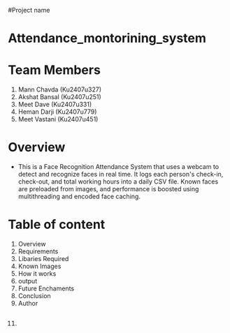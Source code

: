 #Project name
# Attendance_montorining_system
# Team Members
1. Mann Chavda (Ku2407u327)
2. Akshat Bansal (Ku2407u251)
3. Meet Dave (Ku2407u331)
4. Heman Darji (Ku2407u779)
5. Meet Vastani (Ku2407u451)

# Overview
- This is a Face Recognition Attendance System that uses a webcam to detect and recognize faces in real time. It logs each person's check-in, check-out, and total working hours into a daily CSV file. Known faces are preloaded from images, and performance is boosted using multithreading and encoded face caching.

# Table of content
1. Overview
2. Requirements
3. Libaries Required
4. Known Images
5. How it works
6. output
7. Future Enchaments
8. Conclusion
9. Author

## 
11. 
